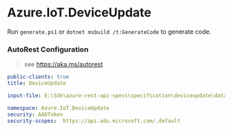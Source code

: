 # Azure.IoT.DeviceUpdate

Run `generate.ps1` or `dotnet msbuild /t:GenerateCode` to generate code.

### AutoRest Configuration
> see https://aka.ms/autorest

``` yaml
public-clients: true
title: DeviceUpdate

input-file: E:\Sdk\azure-rest-api-specs\specification\deviceupdate\data-plane\Microsoft.DeviceUpdate\stable\2022-10-01\deviceupdate.json

namespace: Azure.IoT.DeviceUpdate
security: AADToken
security-scopes:  https://api.adu.microsoft.com/.default
```
